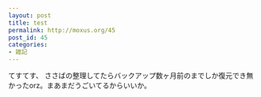 ```yaml
---
layout: post
title: test
permalink: http://moxus.org/45
post_id: 45
categories: 
- 雑記
---
```


てすてす、
ささばの整理してたらバックアップ数ヶ月前のまでしか復元でき無かったorz。まあまだうごいてるからいいか。